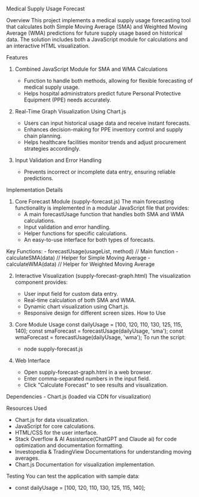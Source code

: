Medical Supply Usage Forecast

Overview
This project implements a medical supply usage forecasting tool that calculates both Simple Moving Average (SMA) and Weighted Moving Average (WMA) predictions for future supply usage based on historical data. The solution includes both a JavaScript module for calculations and an interactive HTML visualization.

Features
1. Combined JavaScript Module for SMA and WMA Calculations
   - Function to handle both methods, allowing for flexible forecasting of medical supply usage.
   - Helps hospital administrators predict future Personal Protective Equipment (PPE) needs accurately.
   
2. Real-Time Graph Visualization Using Chart.js
   - Users can input historical usage data and receive instant forecasts.
   - Enhances decision-making for PPE inventory control and supply chain planning.
   - Helps healthcare facilities monitor trends and adjust procurement strategies accordingly.

3. Input Validation and Error Handling
   - Prevents incorrect or incomplete data entry, ensuring reliable predictions.

Implementation Details
 1. Core Forecast Module (supply-forecast.js)
  The main forecasting functionality is implemented in a modular JavaScript file that provides:
    - A main forecastUsage function that handles both SMA and WMA calculations.
    - Input validation and error handling.
    - Helper functions for specific calculations.
    - An easy-to-use interface for both types of forecasts.

   Key Functions:
     - forecastUsage(usageList, method) // Main function
     - calculateSMA(data) // Helper for Simple Moving Average
     - calculateWMA(data) // Helper for Weighted Moving Average

  2. Interactive Visualization (supply-forecast-graph.html)
   The visualization component provides:
     - User input field for custom data entry.
     - Real-time calculation of both SMA and WMA.
     - Dynamic chart visualization using Chart.js.
     - Responsive design for different screen sizes.
How to Use
  1. Core Module Usage
       const dailyUsage = [100, 120, 110, 130, 125, 115, 140];
       const smaForecast = forecastUsage(dailyUsage, 'sma');
       const wmaForecast = forecastUsage(dailyUsage, 'wma');
     To run the script:
       - node supply-forecast.js

  2. Web Interface
       - Open supply-forecast-graph.html in a web browser.
       - Enter comma-separated numbers in the input field.
       - Click "Calculate Forecast" to see results and visualization.

Dependencies
      - Chart.js (loaded via CDN for visualization)

Resources Used
 - Chart.js for data visualization.
 - JavaScript for core calculations.
 - HTML/CSS for the user interface.
 - Stack Overflow & AI Assistance(ChatGPT and Claude ai) for code optimization and documentation formatting.
 - Investopedia & TradingView Documentations for understanding moving averages.
 - Chart.js Documentation for visualization implementation.

Testing
You can test the application with sample data:
  - const dailyUsage = [100, 120, 110, 130, 125, 115, 140];


